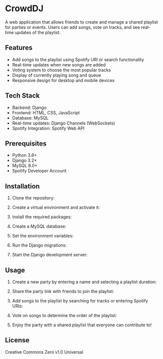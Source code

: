 # CrowdDJ

A web application that allows friends to create and manage a shared playlist for parties or events. Users can add songs, vote on tracks, and see real-time updates of the playlist.

## Features

- Add songs to the playlist using Spotify URI or search functionality
- Real-time updates when new songs are added
- Voting system to choose the most popular tracks
- Display of currently playing song and queue
- Responsive design for desktop and mobile devices

## Tech Stack

- Backend: Django
- Frontend: HTML, CSS, JavaScript
- Database: MySQL
- Real-time updates: Django Channels (WebSockets)
- Spotify Integration: Spotify Web API

## Prerequisites

- Python 3.8+
- Django 3.2+
- MySQL 8.0+
- Spotify Developer Account

## Installation

1. Clone the repository:

2. Create a virtual environment and activate it:

3. Install the required packages:

4. Create a MySQL database:

5. Set the environment variables:

6. Run the Django migrations:

7. Start the Django development server:

## Usage

1. Create a new party by entering a name and selecting a playlist duration:

2. Share the party link with friends to join the playlist:

3. Add songs to the playlist by searching for tracks or entering Spotify URIs:

4. Vote on songs to determine the order of the playlist:

5. Enjoy the party with a shared playlist that everyone can contribute to!

## License

Creative Commons Zero v1.0 Universal




